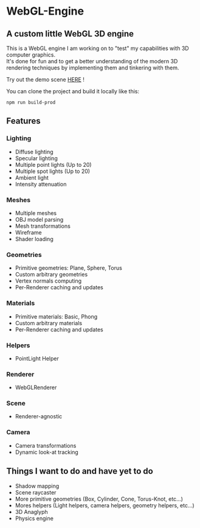 # WebGL-Engine

## A custom little WebGL 3D engine

This is a WebGL engine I am working on to "test" my capabilities with 3D computer graphics.  
It's done for fun and to get a better understanding of the modern 3D rendering techniques by implementing them and tinkering with them.  

Try out the demo scene [HERE](https://hirevo.github.io/WebGL-Engine) !

You can clone the project and build it locally like this:  
```
npm run build-prod
```

## Features

### Lighting

- Diffuse lighting
- Specular lighting
- Multiple point lights (Up to 20)
- Multiple spot lights (Up to 20)
- Ambient light
- Intensity attenuation

### Meshes

- Multiple meshes
- OBJ model parsing
- Mesh transformations
- Wireframe
- Shader loading

### Geometries

- Primitive geometries: Plane, Sphere, Torus
- Custom arbitrary geometries
- Vertex normals computing
- Per-Renderer caching and updates

### Materials

- Primitive materials: Basic, Phong
- Custom arbitrary materials
- Per-Renderer caching and updates

### Helpers

- PointLight Helper

### Renderer

- WebGLRenderer

### Scene

- Renderer-agnostic

### Camera

- Camera transformations
- Dynamic look-at tracking

## Things I want to do and have yet to do

- Shadow mapping
- Scene raycaster
- More primitive geometries (Box, Cylinder, Cone, Torus-Knot, etc...)
- Mores helpers (Light helpers, camera helpers, geometry helpers, etc...)
- 3D Anaglyph
- Physics engine
